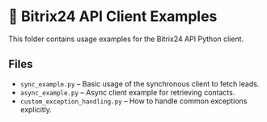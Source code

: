 # 📘 Bitrix24 API Client Examples

This folder contains usage examples for the Bitrix24 API Python client.

## Files

- `sync_example.py` – Basic usage of the synchronous client to fetch leads.
- `async_example.py` – Async client example for retrieving contacts.
- `custom_exception_handling.py` – How to handle common exceptions explicitly.
